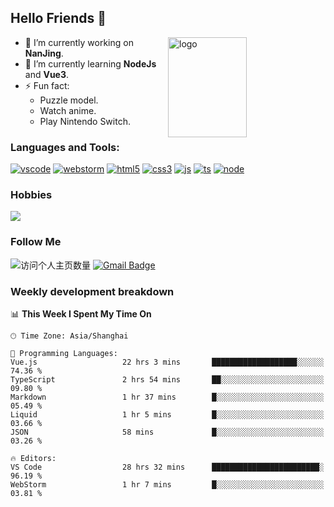 ## Hello Friends 👋

<img src="https://github-readme-stats.vercel.app/api?username=Eugeniocode&show_icons=true&theme=vue" alt="logo" height="160" align="right" width="50%" />

- 🔭 I’m currently working on **NanJing**.
- 🌱 I’m currently learning **NodeJs** and **Vue3**.
- ⚡ Fun fact: 
  - Puzzle model.
  - Watch anime.
  - Play Nintendo Switch.



### Languages and Tools:

[![vscode](https://img.shields.io/badge/Visual%20Studio%20Code-blue?style=flat-square&logo=visualstudiocode&logoColor=ffffff)]()
[![webstorm](https://img.shields.io/badge/webstorm-528DD7?style=flat-square&logo=webstorm&logoColor=#ffffff)]()
[![html5](https://img.shields.io/badge/-HTML5-F16528?style=flat-square&logo=html5&logoColor=ffffff)]()
[![css3](https://img.shields.io/badge/-CSS3-3699D5?style=flat-square&logo=css3&logoColor=ffffff)]()
[![js](https://img.shields.io/badge/-Javascript-F0DA50?style=flat-square&logo=javascript&logoColor=ffffff)]()
[![ts](https://img.shields.io/badge/-Typescript-083061?style=flat-square&logo=typescript&logoColor=ffffff)]()
[![node](https://img.shields.io/badge/-Node.js-80BD00?style=flat-square&logo=nodedotjs&logoColor=ffffff)]()


### Hobbies

![](https://img.shields.io/badge/-Nintendo%20Switch-e60012?style=flat-square&logo=nintendo%20switch&logoColor=ffffff)

### Follow Me
![访问个人主页数量](https://komarev.com/ghpvc/?username=Eugeniocode&color=blue)
[![Gmail Badge](https://img.shields.io/badge/mail-eugeniocode@yeah.net-blue?style=flat&logo=Gmail&logoColor=white&link=mailto:eugeniocode@yeah.net)](mailto:eugeniocode@yeah.net)


### Weekly development breakdown
<!--START_SECTION:waka-->
📊 **This Week I Spent My Time On** 

```text
🕑︎ Time Zone: Asia/Shanghai

💬 Programming Languages: 
Vue.js                   22 hrs 3 mins       ███████████████████░░░░░░   74.36 % 
TypeScript               2 hrs 54 mins       ██░░░░░░░░░░░░░░░░░░░░░░░   09.80 % 
Markdown                 1 hr 37 mins        █░░░░░░░░░░░░░░░░░░░░░░░░   05.49 % 
Liquid                   1 hr 5 mins         █░░░░░░░░░░░░░░░░░░░░░░░░   03.66 % 
JSON                     58 mins             █░░░░░░░░░░░░░░░░░░░░░░░░   03.26 % 

🔥 Editors: 
VS Code                  28 hrs 32 mins      ████████████████████████░   96.19 % 
WebStorm                 1 hr 7 mins         █░░░░░░░░░░░░░░░░░░░░░░░░   03.81 % 
```


<!--END_SECTION:waka-->

